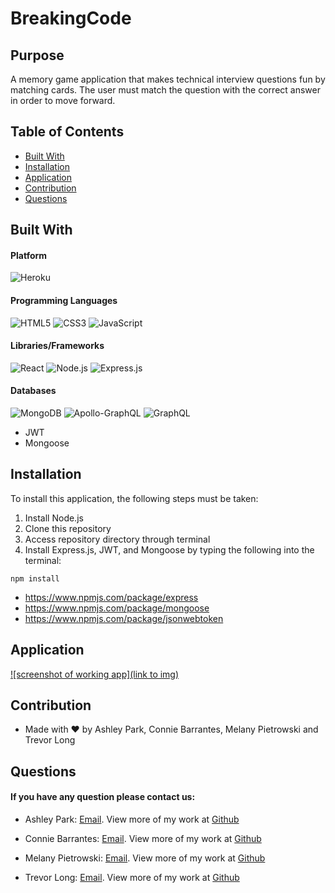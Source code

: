 # BreakingCode

## Purpose
A memory game application that makes technical interview questions fun by matching cards. The user must match the question with the correct answer in order to move forward.

## Table of Contents
- [Built With](#built-with)
- [Installation](#installation)
- [Application](#application)
- [Contribution](#contribution)
- [Questions](#questions)

## Built With
#### Platform
![Heroku](https://img.shields.io/badge/Heroku-430098?style=for-the-badge&logo=heroku&logoColor=white)


#### Programming Languages
![HTML5](https://img.shields.io/badge/html5-%23E34F26.svg?style=for-the-badge&logo=html5&logoColor=white)
![CSS3](https://img.shields.io/badge/css3-%231572B6.svg?style=for-the-badge&logo=css3&logoColor=white)
![JavaScript](https://img.shields.io/badge/javascript-%23323330.svg?style=for-the-badge&logo=javascript&logoColor=%23F7DF1E)


#### Libraries/Frameworks
![React](https://img.shields.io/badge/React-20232A?style=for-the-badge&logo=react&logoColor=61DAFB)
![Node.js](https://img.shields.io/badge/Node.js-43853D?style=for-the-badge&logo=node.js&logoColor=white)
![Express.js](https://img.shields.io/badge/Express.js-404D59?style=for-the-badge)

#### Databases
![MongoDB](https://img.shields.io/badge/MongoDB-4EA94B?style=for-the-badge&logo=mongodb&logoColor=white)
![Apollo-GraphQL](https://img.shields.io/badge/-ApolloGraphQL-311C87?style=for-the-badge&logo=apollo-graphql)
![GraphQL](https://img.shields.io/badge/-GraphQL-E10098?style=for-the-badge&logo=graphql&logoColor=white)

- JWT
- Mongoose


## Installation
To install this application, the following steps must be taken:
1. Install Node.js
2. Clone this repository
3. Access repository directory through terminal
4. Install Express.js, JWT, and Mongoose by typing the following into the terminal: 

```
npm install
```
- https://www.npmjs.com/package/express
- https://www.npmjs.com/package/mongoose
- https://www.npmjs.com/package/jsonwebtoken


## Application
[![screenshot of working app](link to img)](url)

## Contribution
* Made with ❤️ by Ashley Park, Connie Barrantes, Melany Pietrowski and Trevor Long

## Questions
#### If you have any question please contact us:

 - Ashley Park: [Email](mailto:Apark8496@gmail.com).
  View more of my work at [Github](https://github.com/apark8496)

 - Connie Barrantes: [Email](mailto:connie.s.barrantes@gmail.com). 
 View more of my work at [Github](https://github.com/barrantesc)
 
 - Melany Pietrowski: [Email](mailto:Melany14@gmail.com).
  View more of my work at [Github](https://github.com/Melpie10)

 - Trevor Long: [Email](mailto:).
  View more of my work at [Github](https://github.com/TrevorL0ng)
